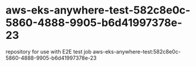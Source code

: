 # aws-eks-anywhere-test-582c8e0c-5860-4888-9905-b6d41997378e-23
repository for use with E2E test job aws-eks-anywhere-test:582c8e0c-5860-4888-9905-b6d41997378e-23
